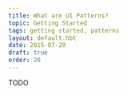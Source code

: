 ```yaml
---
title: What are UI Patterns?
topic: Getting Started
tags: getting started, patterns
layout: default.hbt
date: 2015-07-20
draft: true
order: 20
---
```


TODO